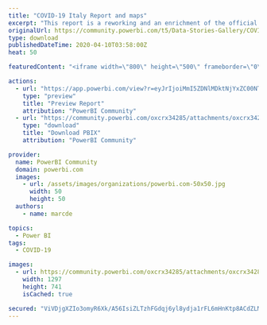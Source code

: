 ```yaml
---
title: "COVID-19 Italy Report and maps"
excerpt: "This report is a reworking and an enrichment of the official italian dashbord at this URL"
originalUrl: https://community.powerbi.com/t5/Data-Stories-Gallery/COVID-19-Italy-Report-and-maps/m-p/1019440
type: download
publishedDateTime: 2020-04-10T03:58:00Z
heat: 50

featuredContent: "<iframe width=\"800\" height=\"500\" frameborder=\"0\" src=\"https://app.powerbi.com/view?r=eyJrIjoiMmI5ZDNlMDktNjYxZC00NTc0LTkxYzEtZWUxYTk3Yzc4OWNmIiwidCI6ImUyMDNkOTRiLTc0ODUtNGMyZi1hMmIwLWQxYTRjOWMzZjZlNiIsImMiOjh9\"></iframe>"

actions:
  - url: "https://app.powerbi.com/view?r=eyJrIjoiMmI5ZDNlMDktNjYxZC00NTc0LTkxYzEtZWUxYTk3Yzc4OWNmIiwidCI6ImUyMDNkOTRiLTc0ODUtNGMyZi1hMmIwLWQxYTRjOWMzZjZlNiIsImMiOjh9"
    type: "preview"
    title: "Preview Report"
    attribution: "PowerBI Community"
  - url: "https://community.powerbi.com/oxcrx34285/attachments/oxcrx34285/DataStoriesGallery/3733/3/Per%20la%20Community%209.pbix"
    type: "download"
    title: "Download PBIX"
    attribution: "PowerBI Community"

provider:
  name: PowerBI Community
  domain: powerbi.com
  images:
    - url: /assets/images/organizations/powerbi.com-50x50.jpg
      width: 50
      height: 50
  authors:
    - name: marcde

topics:
  - Power BI
tags:
  - COVID-19

images:
  - url: https://community.powerbi.com/oxcrx34285/attachments/oxcrx34285/DataStoriesGallery/3733/1/thumbnail.JPG
    width: 1297
    height: 741
    isCached: true

secured: "ViVDjgXZIo3omyR6Xk/A56IsiZLTzhFGdqj6yl8ydja1rFL6mHnKtp8ACdZLMDzrzmdr1GAr7ztjc+qGtkytkMHbhUffot4mD1rUr5eKUxnWCtYVVxpIbCyCs9tGXfTJchNkjs1sqjZREutD02ECMW4LKaZwQeCqgszqo3UFAyeWy5b5raj6Nvuuy3AkW0U99uDaJ19isEmP7PZPTF7/Y0toe3B/2+aVAJQW+v+ouN0dMprceQTmw43cINjPSBuEbTigWjjhhrZhMy5mhZwRC1zwT31FLhD4AbwXw4OVB2mYMZ+eMF8a6nbIymVOGMRtFq6q7p9rg0Oz7yvZ29PUyf9YGvNOyZoT1AqOfvqlnnpCuiJpeHsLmoyugLbHVmtch5iflDbDqYzLjMDUvR2CRg==;rAcE8yov7meM2FydC49SqA=="
---
```


